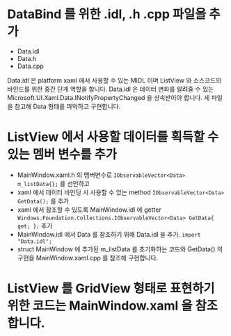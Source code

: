 # DataBind 를 위한 .idl, .h .cpp 파일을 추가
 - Data.idl
 - Data.h
 - Data.cpp

Data.idl 은 platform xaml 에서 사용할 수 있는 MIDL 이며 ListView 와 소스코드의 바인드를 위한 중간 단계 역할을 합니다.
Data.idl 은 데이터 변화를 알려줄 수 있는 Microsoft.UI.Xaml.Data.INotifyPropertyChanged 을 상속받아야 합니다.
세 파일을 참고해 Data 형태를 파악하고 구현합니다.

# ListView 에서 사용할 데이터를 획득할 수 있는 멤버 변수를 추가
 - MainWindow.xaml.h 의 멤버변수로 `IObservableVector<Data> m_listData{};` 를 선언하고
 - xaml 에서 데이터 바인딩 시 사용할 수 있는 method `IObservableVector<Data> GetData();` 를 추가
 - xaml 에서 참조할 수 있도록 MainWindow.idl 에 getter `Windows.Foundation.Collections.IObservableVector<Data> GetData{ get; };` 추가
 - MainWindow.idl 에서 Data 를 참조하기 위해 Data.idl 을 추가. `import "Data.idl";`
 - struct MainWindow 에 추가된 m_listData 를 초기화하는 코드와 GetData() 의 구현을 MainWindow.xaml.cpp 를 참조해 구현합니다.
 
# ListView 를 GridView 형태로 표현하기 위한 코드는 MainWindow.xaml 을 참조합니다.
